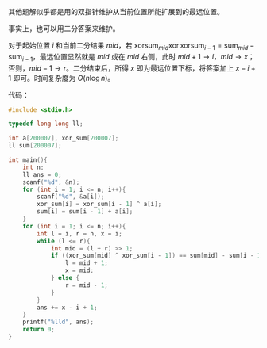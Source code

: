 其他题解似乎都是用的双指针维护从当前位置所能扩展到的最远位置。

事实上，也可以用二分答案来维护。

对于起始位置 $i$ 和当前二分结果 $mid$，若 $\operatorname{xorsum}_{mid} \operatorname{xor} \operatorname{xorsum}_{i - 1} = \operatorname{sum}_{mid} - \operatorname{sum}_{i - 1}$，最远位置显然就是 $mid$ 或在 $mid$ 右侧，此时 $mid + 1 \to l$，$mid \to x$；否则，$mid - 1 \to r$。二分结束后，所得 $x$ 即为最远位置下标，将答案加上 $x - i + 1$ 即可。时间复杂度为 $O(n \log n)$。

代码：
```cpp
#include <stdio.h>

typedef long long ll;

int a[200007], xor_sum[200007];
ll sum[200007];

int main(){
	int n;
	ll ans = 0;
	scanf("%d", &n);
	for (int i = 1; i <= n; i++){
		scanf("%d", &a[i]);
		xor_sum[i] = xor_sum[i - 1] ^ a[i];
		sum[i] = sum[i - 1] + a[i];
	}
	for (int i = 1; i <= n; i++){
		int l = i, r = n, x = i;
		while (l <= r){
			int mid = (l + r) >> 1;
			if ((xor_sum[mid] ^ xor_sum[i - 1]) == sum[mid] - sum[i - 1]){
				l = mid + 1;
				x = mid;
			} else {
				r = mid - 1;
			}
		}
		ans += x - i + 1;
	}
	printf("%lld", ans);
	return 0;
}
```